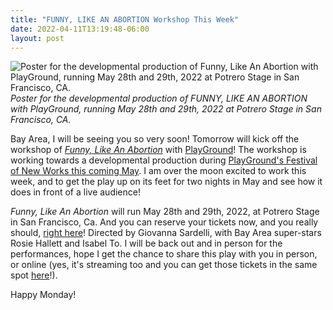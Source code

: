 ```yaml
---
title: "FUNNY, LIKE AN ABORTION Workshop This Week"
date: 2022-04-11T13:19:48-06:00
layout: post
---
```


![Poster for the developmental production of *Funny, Like An Abortion* with PlayGround, running May 28th and 29th, 2022 at Potrero Stage in San Francisco, CA.](/images/FLAA_1500x600-v4.jpeg)
*Poster for the developmental production of FUNNY, LIKE AN ABORTION with PlayGround, running May 28th and 29th, 2022 at Potrero Stage in San Francisco, CA.*

Bay Area, I will be seeing you so very soon! Tomorrow will kick off the workshop of [*Funny, Like An Abortion*](https://newplayexchange.org/plays/450187/funny-abortion) with [PlayGround](https://playground-sf.org/)! The workshop is working towards a developmental production during [PlayGround's Festival of New Works this coming May](https://playground-sf.org/festival/). I am over the moon excited to work this week, and to get the play up on its feet for two nights in May and see how it does in front of a live audience!

*Funny, Like An Abortion* will run May 28th and 29th, 2022, at Potrero Stage in San Francisco, Ca. And you can reserve your tickets now, and you really should, [right here](https://playground-sf.org/funnylikeanabortion/)! Directed by Giovanna Sardelli, with Bay Area super-stars Rosie Hallett and Isabel To. I will be back out and in person for the performances, hope I get the chance to share this play with you in person, or online (yes, it's streaming too and you can get those tickets in the same spot [here](https://playground-sf.org/funnylikeanabortion/)!).

Happy Monday!

